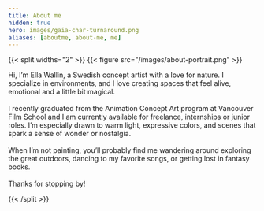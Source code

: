 ```yaml
---
title: About me
hidden: true
hero: images/gaia-char-turnaround.png
aliases: [aboutme, about-me, me]
---
```


{{< split widths="2" >}}
    {{< figure src="/images/about-portrait.png" >}}
    <p>Hi, I’m Ella Wallin, a Swedish concept artist with a love for nature. I specialize in environments, and I love creating spaces that feel alive, emotional and a little bit magical.<br><br>
    I recently graduated from the Animation Concept Art program at Vancouver Film School and I am currently available for freelance, internships or junior roles. I’m especially drawn to warm light, expressive colors, and scenes that spark a sense of wonder or nostalgia.<br><br>
    When I’m not painting, you’ll probably find me wandering around exploring the great outdoors, dancing to my favorite songs, or getting lost in fantasy books.<br><br>
    Thanks for stopping by!
</p>
{{< /split >}}
